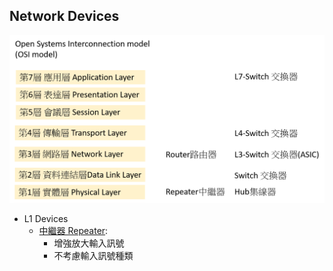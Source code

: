 ## Network Devices
![網路設備Network Devices](networkdevices.png)

- L1 Devices
  - [中繼器 Repeater](https://zh.wikipedia.org/wiki/%E4%B8%AD%E7%BB%A7%E5%99%A8):
    - 增強放大輸入訊號
    - 不考慮輸入訊號種類
